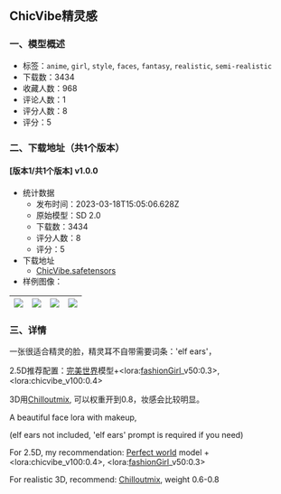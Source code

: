 ## ChicVibe精灵感
### 一、模型概述

- 标签：`anime`, `girl`, `style`, `faces`, `fantasy`, `realistic`, `semi-realistic`
- 下载数：3434
- 收藏人数：968
- 评论人数：1
- 评分人数：8
- 评分：5

### 二、下载地址（共1个版本）

#### [版本1/共1个版本] v1.0.0

- 统计数据
  - 发布时间：2023-03-18T15:05:06.628Z
  - 原始模型：SD 2.0
  - 下载数：3434
  - 评分人数：8
  - 评分：5
- 下载地址
  - [ChicVibe.safetensors](https://civitai.com/api/download/models/25005)
- 样例图像：

| <img src="https://image.civitai.com/xG1nkqKTMzGDvpLrqFT7WA/5cf4727e-18b8-42ec-6bd1-21762f7fdb00/width=450/273503.jpeg" /> | <img src="https://image.civitai.com/xG1nkqKTMzGDvpLrqFT7WA/d2fbce8f-1a55-4976-c146-bbcefbd16c00/width=450/273568.jpeg" /> | <img src="https://image.civitai.com/xG1nkqKTMzGDvpLrqFT7WA/ff372377-c218-4fe0-8c2d-9501b218e300/width=450/273493.jpeg" /> | <img src="https://image.civitai.com/xG1nkqKTMzGDvpLrqFT7WA/b9108cab-8513-4847-1cd9-df8152aea800/width=450/273572.jpeg" /> |
| ---- | ---- | ---- | ---- |


### 三、详情
<p>一张很适合精灵的脸，精灵耳不自带需要词条：'elf ears'，</p><p>2.5D推荐配置：<a target="_blank" rel="ugc" href="https://civitai.com/models/8281/perfect-world">完美世界</a>模型+&lt;lora:<a target="_blank" rel="ugc" href="https://civitai.com/models/8217/fashion-girl">fashionGirl</a>_v50:0.3&gt;, &lt;lora:chicvibe_v100:0.4&gt;</p><p>3D用<a target="_blank" rel="ugc" href="https://civitai.com/models/6424/chilloutmix">Chilloutmix</a>, 可以权重开到0.8，妆感会比较明显。</p><p></p><p>A beautiful face lora with makeup,</p><p>(elf ears not included, 'elf ears' prompt is required if you need)</p><p>For 2.5D, my recommendation: <a target="_blank" rel="ugc" href="https://civitai.com/models/8281/perfect-world">Perfect world</a> model + &lt;lora:chicvibe_v100:0.4&gt;, &lt;lora:<a target="_blank" rel="ugc" href="https://civitai.com/models/8217/fashion-girl">fashionGirl</a>_v50:0.3&gt;</p><p>For realistic 3D, recommend: <a target="_blank" rel="ugc" href="https://civitai.com/models/6424/chilloutmix">Chilloutmix</a>, weight 0.6-0.8</p>